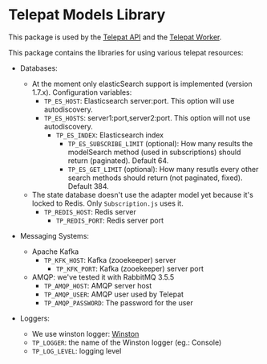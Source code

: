 # Telepat Models Library

This package is used by the [Telepat API](https://github.com/telepat-io/telepat-api) and the [Telepat Worker](https://github.com/telepat-io/telepat-worker).

This package contains the libraries for using various telepat resources:

* Databases:
  * At the moment only elasticSearch support is implemented (version 1.7.x). Configuration variables:
    * `TP_ES_HOST`: Elasticsearch server:port. This option will use autodiscovery.
    * `TP_ES_HOSTS`: server1:port,server2:port. This option will not use autodiscovery.
      * `TP_ES_INDEX`: Elasticsearch index
        * `TP_ES_SUBSCRIBE_LIMIT` (optional): How many results the modelSearch method (used in subscriptions) should return (paginated). Default 64.
        * `TP_ES_GET_LIMIT` (optional): How many resutls every other search methods should return (not paginated, fixed). Default 384.
  * The state database doesn't use the adapter model yet because it's locked to Redis. Only `Subscription.js` uses it.
    * `TP_REDIS_HOST`: Redis server
      * `TP_REDIS_PORT`: Redis server port

* Messaging Systems:
  * Apache Kafka
    * `TP_KFK_HOST`: Kafka (zooekeeper) server
      * `TP_KFK_PORT`: Kafka (zooekeeper) server port
  * AMQP: we've tested it with RabbitMQ 3.5.5
    * `TP_AMQP_HOST`: AMQP server host
    * `TP_AMQP_USER`: AMQP user used by Telepat
    * `TP_AMQP_PASSWORD`: The password for the user

* Loggers:
  * We use winston logger: [Winston](https://github.com/winstonjs/winston)
  * `TP_LOGGER`: the name of the Winston logger (eg.: Console)
  * `TP_LOG_LEVEL`: logging level

